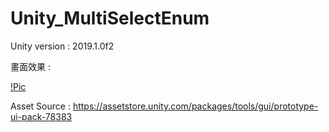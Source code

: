 # Unity_MultiSelectEnum

Unity version : 2019.1.0f2

畫面效果 :

[!Pic](https://github.com/YQLiang15/Unity_MultiSelectEnum/blob/master/MultiSelectEnum.png?raw=true)

Asset Source : https://assetstore.unity.com/packages/tools/gui/prototype-ui-pack-78383
